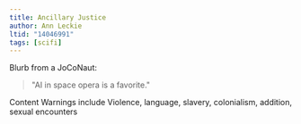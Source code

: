 ```yaml
---
title: Ancillary Justice
author: Ann Leckie
ltid: "14046991"
tags: [scifi]
---
```


Blurb from a JoCoNaut:

> "AI in space opera is a favorite."

Content Warnings include Violence, language, slavery, colonialism, addition,
sexual encounters

